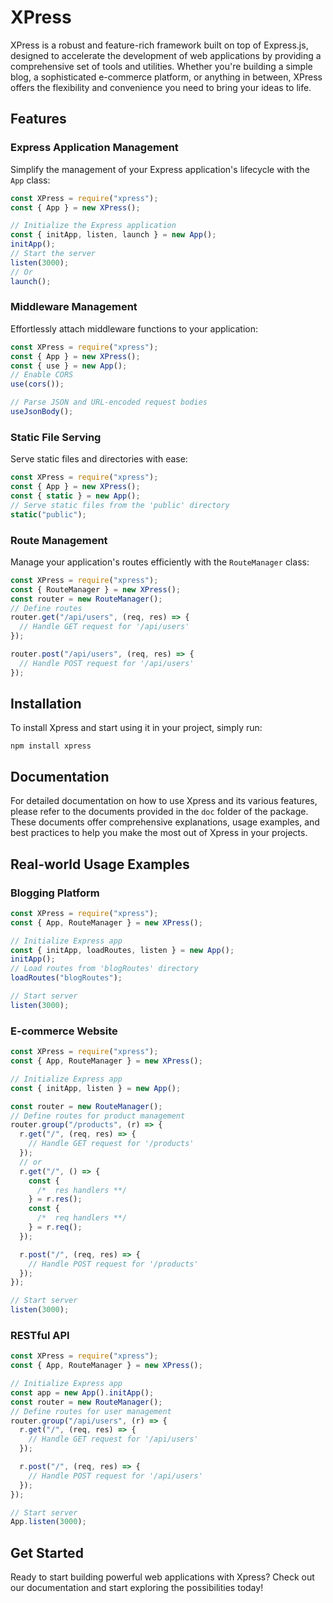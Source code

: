# XPress

XPress is a robust and feature-rich framework built on top of Express.js, designed to accelerate the development of web applications by providing a comprehensive set of tools and utilities. Whether you're building a simple blog, a sophisticated e-commerce platform, or anything in between, XPress offers the flexibility and convenience you need to bring your ideas to life.


## Features

### Express Application Management

Simplify the management of your Express application's lifecycle with the `App` class:

```javascript
const XPress = require("xpress");
const { App } = new XPress();

// Initialize the Express application
const { initApp, listen, launch } = new App();
initApp();
// Start the server
listen(3000);
// Or
launch();
```

### Middleware Management

Effortlessly attach middleware functions to your application:

```javascript
const XPress = require("xpress");
const { App } = new XPress();
const { use } = new App();
// Enable CORS
use(cors());

// Parse JSON and URL-encoded request bodies
useJsonBody();
```

### Static File Serving

Serve static files and directories with ease:

```javascript
const XPress = require("xpress");
const { App } = new XPress();
const { static } = new App();
// Serve static files from the 'public' directory
static("public");
```

### Route Management

Manage your application's routes efficiently with the `RouteManager` class:

```javascript
const XPress = require("xpress");
const { RouteManager } = new XPress();
const router = new RouteManager();
// Define routes
router.get("/api/users", (req, res) => {
  // Handle GET request for '/api/users'
});

router.post("/api/users", (req, res) => {
  // Handle POST request for '/api/users'
});
```

## Installation

To install Xpress and start using it in your project, simply run:

```
npm install xpress
```

## Documentation

For detailed documentation on how to use Xpress and its various features, please refer to the documents provided in the `doc` folder of the package. These documents offer comprehensive explanations, usage examples, and best practices to help you make the most out of Xpress in your projects.

## Real-world Usage Examples

### Blogging Platform

```javascript
const XPress = require("xpress");
const { App, RouteManager } = new XPress();

// Initialize Express app
const { initApp, loadRoutes, listen } = new App();
initApp();
// Load routes from 'blogRoutes' directory
loadRoutes("blogRoutes");

// Start server
listen(3000);
```

### E-commerce Website

```javascript
const XPress = require("xpress");
const { App, RouteManager } = new XPress();

// Initialize Express app
const { initApp, listen } = new App();

const router = new RouteManager();
// Define routes for product management
router.group("/products", (r) => {
  r.get("/", (req, res) => {
    // Handle GET request for '/products'
  });
  // or
  r.get("/", () => {
    const {
      /*  res handlers **/
    } = r.res();
    const {
      /*  req handlers **/
    } = r.req();
  });

  r.post("/", (req, res) => {
    // Handle POST request for '/products'
  });
});

// Start server
listen(3000);
```

### RESTful API

```javascript
const XPress = require("xpress");
const { App, RouteManager } = new XPress();

// Initialize Express app
const app = new App().initApp();
const router = new RouteManager();
// Define routes for user management
router.group("/api/users", (r) => {
  r.get("/", (req, res) => {
    // Handle GET request for '/api/users'
  });

  r.post("/", (req, res) => {
    // Handle POST request for '/api/users'
  });
});

// Start server
App.listen(3000);
```

## Get Started

Ready to start building powerful web applications with Xpress? Check out our documentation and start exploring the possibilities today!
